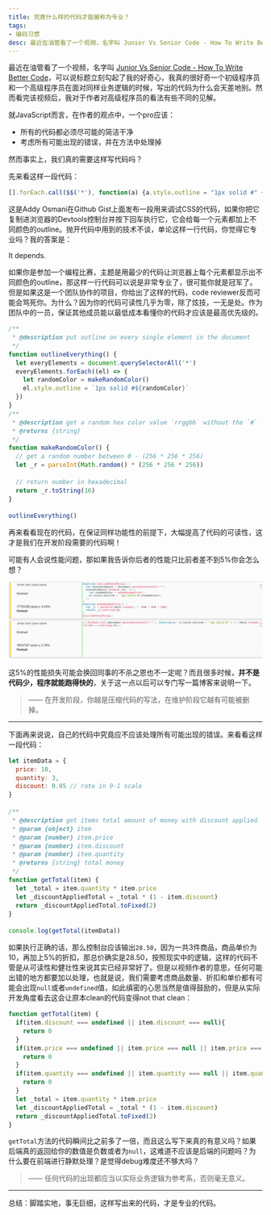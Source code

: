 ```yaml
---
title: 究竟什么样的代码才能被称为专业？
tags:
- 编码习惯
desc: 最近在油管看了一个视频，名字叫 Junior Vs Senior Code - How To Write Better Code，可以说标题立刻勾起了我的好奇心，我真的很好奇一个初级程序员和一个高级程序员在面对同样业务逻辑的时候，写出的代码为什么会天差地别。然而看完该视频后，我对于作者对高级程序员的看法有些不同的见解。
---
```


最近在油管看了一个视频，名字叫 [Junior Vs Senior Code - How To Write Better Code](https://www.youtube.com/watch?v=g2nMKzhkvxw)，可以说标题立刻勾起了我的好奇心，我真的很好奇一个初级程序员和一个高级程序员在面对同样业务逻辑的时候，写出的代码为什么会天差地别。然而看完该视频后，我对于作者对高级程序员的看法有些不同的见解。

就JavaScript而言，在作者的观点中，一个pro应该：

- 所有的代码都必须尽可能的简洁干净
- 考虑所有可能出现的错误，并在方法中处理掉

然而事实上，我们真的需要这样写代码吗？

先来看这样一段代码：

```javascript
[].forEach.call($$('*'), function(a) {a.style.outline = "1px solid #" + (~~(Math.random()*(1<<24))).toString(16)})
```

这是Addy Osmani在Github Gist上面发布一段用来调试CSS的代码，如果你把它复制进浏览器的Devtools控制台并按下回车执行它，它会给每一个元素都加上不同颜色的outline。抛开代码中用到的技术不谈，单论这样一行代码，你觉得它专业吗？我的答案是：

It depends.

如果你是参加一个编程比赛，主题是用最少的代码让浏览器上每个元素都显示出不同颜色的outline，那这样一行代码可以说是非常专业了，很可能你就是冠军了。但是如果这是一个团队协作的项目，你给出了这样的代码，code reviewer反而可能会骂死你。为什么？因为你的代码可读性几乎为零，除了炫技，一无是处。作为团队中的一员，保证其他成员能以最低成本看懂你的代码才应该是最高优先级的。

```javascript
/**
 * @description put outline on every single element in the document
 */
function outlineEverything() {
  let everyElements = document.querySelectorAll('*')
  everyElements.forEach((el) => {
    let randomColor = makeRandomColor()
    el.style.outline = `1px solid #${randomColor}`
  })
}
/**
 * @description get a random hex color value `rrggbb` without the `#`
 * @returns {string} 
 */
function makeRandomColor() {
  // get a random number between 0 - (256 * 256 * 256)
  let _r = parseInt(Math.random() * (256 * 256 * 256))

  // return number in hexadecimal
  return _r.toString(16)
}

outlineEverything()
```

再来看看现在的代码，在保证同样功能性的前提下，大幅提高了代码的可读性，这才是我们在开发阶段需要的代码啊！

可能有人会说性能问题，那如果我告诉你后者的性能只比前者差不到5%你会怎么想？

![image-20211031235747406](/p_assets/202110/a01/image-20211031235747406.png)

这5%的性能损失可能会换回同事的不杀之恩也不一定呢？而且很多时候，**并不是代码少，程序就能跑得快的**，关于这一点以后可以专门写一篇博客来说明一下。



> —— 在开发阶段，你越是压缩代码的写法，在维护阶段它越有可能被删掉。

---

下面再来说说，自己的代码中究竟应不应该处理所有可能出现的错误。来看看这样一段代码：

```javascript
let itemData = {
  price: 10,
  quantity: 3,
  discount: 0.05 // rate in 0-1 scale
}

/**
 * @description get items total amount of money with discount applied
 * @param {object} item
 * @param {number} item.price
 * @param {number} item.discount
 * @param {number} item.quantity
 * @returns {string} total money
 */
function getTotal(item) {
  let _total = item.quantity * item.price
  let _discountAppliedTotal = _total * (1 - item.discount)
  return _discountAppliedTotal.toFixed(2)
}

console.log(getTotal(itemData))
```

如果执行正确的话，那么控制台应该输出`28.50`，因为一共3件商品，商品单价为10，再加上5%的折扣，那总价确实是28.50，按照现实中的逻辑，这样的代码不管是从可读性和健壮性来说其实已经非常好了。但是以视频作者的意思，任何可能出错的地方都要加以处理，也就是说，我们需要考虑商品数量、折扣和单价都有可能会出现`null`或者`undefined`值，如此缜密的心思当然是值得鼓励的，但是从实际开发角度看去这会让原本clean的代码变得not that clean：

```javascript
function getTotal(item) {
  if(item.discount === undefined || item.discount === null){
    return 0
  }
  if(item.price === undefined || item.price === null || item.price === 0){
    return 0
  }
  if(item.quantity === undefined || item.quantity === null || item.quantity === 0){
    return 0
  }
  let _total = item.quantity * item.price
  let _discountAppliedTotal = _total * (1 - item.discount)
  return _discountAppliedTotal.toFixed(2)
}
```

`getTotal`方法的代码瞬间比之前多了一倍，而且这么写下来真的有意义吗？如果后端真的返回给你的数值是负数或者为`null`，这难道不应该是后端的问题吗？为什么要在前端进行静默处理？是觉得debug难度还不够大吗？

> —— 任何代码的出现都应当以实际业务逻辑为参考系，否则毫无意义。

---

总结：脚踏实地，事无巨细，这样写出来的代码，才是专业的代码。
